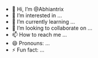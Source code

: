 - 👋 Hi, I’m @Abhiantrix
- 👀 I’m interested in ...
- 🌱 I’m currently learning ...
- 💞️ I’m looking to collaborate on ...
- 📫 How to reach me ...
- 😄 Pronouns: ...
- ⚡ Fun fact: ...

<!---
Abhiantrix/Abhiantrix is a ✨ special ✨ repository because its `README.md` (this file) appears on your GitHub profile.
You can click the Preview link to take a look at your changes.
--->

